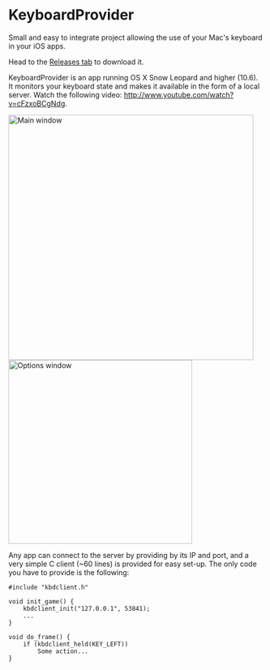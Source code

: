 # KeyboardProvider

Small and easy to integrate project allowing the use of your Mac's keyboard in your iOS apps.

Head to the [Releases tab](https://github.com/Brunni132/KeyboardProvider/releases) to download it.

KeyboardProvider is an app running OS X Snow Leopard and higher (10.6). It monitors your keyboard state and makes it available in the form of a local server. Watch the following video: http://www.youtube.com/watch?v=cFzxoBCgNdg.

<img alt="Main window" src="https://raw.github.com/Brunni132/KeyboardProvider/master/Doc/img/screenshot01.png" width="483px"> <img alt="Options window" src="https://raw.github.com/Brunni132/KeyboardProvider/master/Doc/img/screenshot02.png" width="362px">

Any app can connect to the server by providing by its IP and port, and a very simple C client (~60 lines) is provided for easy set-up. The only code you have to provide is the following:

	#include "kbdclient.h"

	void init_game() {
	    kbdclient_init("127.0.0.1", 53841);
	    ...
	}

	void do_frame() {
	    if (kbdclient_held(KEY_LEFT))
	        Some action...
	}

